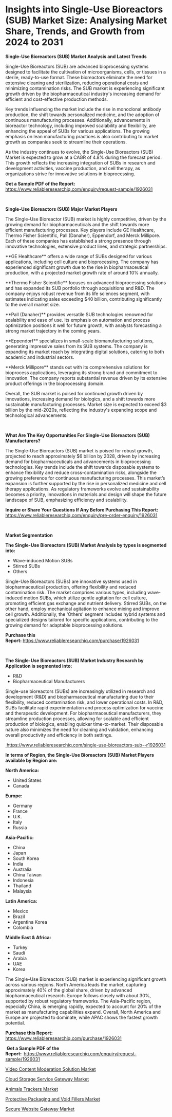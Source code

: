 <p><h1>Insights into Single-Use Bioreactors (SUB) Market Size: Analysing Market Share, Trends, and Growth from 2024 to 2031</h1></p><p><strong>Single-Use Bioreactors (SUB) Market Analysis and Latest Trends</strong></p>
<p><p>Single-Use Bioreactors (SUB) are advanced bioprocessing systems designed to facilitate the cultivation of microorganisms, cells, or tissues in a sterile, ready-to-use format. These bioreactors eliminate the need for extensive cleaning and sterilization, reducing operational costs and minimizing contamination risks. The SUB market is experiencing significant growth driven by the biopharmaceutical industry's increasing demand for efficient and cost-effective production methods.</p><p>Key trends influencing the market include the rise in monoclonal antibody production, the shift towards personalized medicine, and the adoption of continuous manufacturing processes. Additionally, advancements in bioreactor technology, including improved scalability and flexibility, are enhancing the appeal of SUBs for various applications. The growing emphasis on lean manufacturing practices is also contributing to market growth as companies seek to streamline their operations.</p><p>As the industry continues to evolve, the Single-Use Bioreactors (SUB) Market is expected to grow at a CAGR of 4.8% during the forecast period. This growth reflects the increasing integration of SUBs in research and development activities, vaccine production, and cell therapy, as organizations strive for innovative solutions in bioprocessing.</p></p>
<p><strong>Get a Sample PDF of the Report:&nbsp;</strong> <a href="https://www.reliableresearchiq.com/enquiry/request-sample/1926031?utm_campaign=1725&utm_medium=2&utm_source=Github&utm_content=ia&utm_term=25102024&utm_id=single-use-bioreactors-sub">https://www.reliableresearchiq.com/enquiry/request-sample/1926031</a></p>
<p>&nbsp;</p>
<p><strong>Single-Use Bioreactors (SUB) Major Market Players</strong></p>
<p><p>The Single-Use Bioreactor (SUB) market is highly competitive, driven by the growing demand for biopharmaceuticals and the shift towards more efficient manufacturing processes. Key players include GE Healthcare, Thermo Fisher Scientific, Pall (Danaher), Eppendorf, and Merck Millipore. Each of these companies has established a strong presence through innovative technologies, extensive product lines, and strategic partnerships.</p><p>**GE Healthcare** offers a wide range of SUBs designed for various applications, including cell culture and bioprocessing. The company has experienced significant growth due to the rise in biopharmaceutical production, with a projected market growth rate of around 10% annually.</p><p>**Thermo Fisher Scientific** focuses on advanced bioprocessing solutions and has expanded its SUB portfolio through acquisitions and R&D. The company enjoys robust revenue from its life sciences segment, with estimates indicating sales exceeding $40 billion, contributing significantly to the overall market size.</p><p>**Pall (Danaher)** provides versatile SUB technologies renowned for scalability and ease of use. Its emphasis on automation and process optimization positions it well for future growth, with analysts forecasting a strong market trajectory in the coming years.</p><p>**Eppendorf** specializes in small-scale biomanufacturing solutions, generating impressive sales from its SUB systems. The company is expanding its market reach by integrating digital solutions, catering to both academic and industrial sectors.</p><p>**Merck Millipore** stands out with its comprehensive solutions for bioprocess applications, leveraging its strong brand and commitment to innovation. The company reports substantial revenue driven by its extensive product offerings in the bioprocessing domain.</p><p>Overall, the SUB market is poised for continued growth driven by innovations, increasing demand for biologics, and a shift towards more sustainable manufacturing processes. Market size is expected to exceed $3 billion by the mid-2020s, reflecting the industry's expanding scope and technological advancements.</p></p>
<p>&nbsp;</p>
<p><strong>What Are The Key Opportunities For Single-Use Bioreactors (SUB) Manufacturers?</strong></p>
<p><p>The Single-Use Bioreactors (SUB) market is poised for robust growth, projected to reach approximately $6 billion by 2028, driven by increasing demand for biopharmaceuticals and advancements in bioprocessing technologies. Key trends include the shift towards disposable systems to enhance flexibility and reduce cross-contamination risks, alongside the growing preference for continuous manufacturing processes. This market’s expansion is further supported by the rise in personalized medicine and cell therapy applications. As regulatory frameworks evolve and sustainability becomes a priority, innovations in materials and design will shape the future landscape of SUB, emphasizing efficiency and scalability.</p></p>
<p><strong>Inquire or Share Your Questions If Any Before Purchasing This Report:</strong> <a href="https://www.reliableresearchiq.com/enquiry/pre-order-enquiry/1926031?utm_campaign=1725&utm_medium=2&utm_source=Github&utm_content=ia&utm_term=25102024&utm_id=single-use-bioreactors-sub">https://www.reliableresearchiq.com/enquiry/pre-order-enquiry/1926031</a></p>
<p>&nbsp;</p>
<p><strong>Market Segmentation</strong></p>
<p><strong>The Single-Use Bioreactors (SUB) Market Analysis by types is segmented into:</strong></p>
<p><ul><li>Wave-induced Motion SUBs</li><li>Stirred SUBs</li><li>Others</li></ul></p>
<p><p>Single-Use Bioreactors (SUBs) are innovative systems used in biopharmaceutical production, offering flexibility and reduced contamination risk. The market comprises various types, including wave-induced motion SUBs, which utilize gentle agitation for cell culture, promoting efficient gas exchange and nutrient delivery. Stirred SUBs, on the other hand, employ mechanical agitation to enhance mixing and improve cell growth. Additionally, the 'Others' segment includes hybrid systems and specialized designs tailored for specific applications, contributing to the growing demand for adaptable bioprocessing solutions.</p></p>
<p><strong>Purchase this Report:&nbsp;</strong><a href="https://www.reliableresearchiq.com/purchase/1926031?utm_campaign=1725&utm_medium=2&utm_source=Github&utm_content=ia&utm_term=25102024&utm_id=single-use-bioreactors-sub">https://www.reliableresearchiq.com/purchase/1926031</a></p>
<p>&nbsp;</p>
<p><strong>The Single-Use Bioreactors (SUB) Market Industry Research by Application is segmented into:</strong></p>
<p><ul><li>R&D</li><li>Biopharmaceutical Manufacturers</li></ul></p>
<p><p>Single-use bioreactors (SUBs) are increasingly utilized in research and development (R&D) and biopharmaceutical manufacturing due to their flexibility, reduced contamination risk, and lower operational costs. In R&D, SUBs facilitate rapid experimentation and process optimization for vaccine and therapeutic development. For biopharmaceutical manufacturers, they streamline production processes, allowing for scalable and efficient production of biologics, enabling quicker time-to-market. Their disposable nature also minimizes the need for cleaning and validation, enhancing overall productivity and efficiency in both settings.</p></p>
<p><a href="https://www.reliableresearchiq.com/single-use-bioreactors-sub--r1926031?utm_campaign=1725&utm_medium=2&utm_source=Github&utm_content=ia&utm_term=25102024&utm_id=single-use-bioreactors-sub">&nbsp;https://www.reliableresearchiq.com/single-use-bioreactors-sub--r1926031</a></p>
<p><strong>In terms of Region, the Single-Use Bioreactors (SUB) Market Players available by Region are:</strong></p>
<p>
    <p> <strong> North America: </strong>
        <ul>
            <li>United States</li>
            <li>Canada</li>
        </ul>
        </p> 
    <p> <strong> Europe: </strong>
        <ul>
            <li>Germany</li>
            <li>France</li>
            <li>U.K.</li>
            <li>Italy</li>
            <li>Russia</li>
        </ul>
        </p> 
    <p> <strong> Asia-Pacific: </strong>
        <ul>
            <li>China</li>
            <li>Japan</li>
            <li>South Korea</li>
            <li>India</li>
            <li>Australia</li>
            <li>China Taiwan</li>
            <li>Indonesia</li>
            <li>Thailand</li>
            <li>Malaysia</li>
        </ul>
        </p> 
    <p> <strong> Latin America: </strong>
        <ul>
            <li>Mexico</li>
            <li>Brazil</li>
            <li>Argentina Korea</li>
            <li>Colombia</li>
        </ul>
        </p> 
    <p> <strong> Middle East & Africa: </strong>
        <ul>
            <li>Turkey</li>
            <li>Saudi</li>
            <li>Arabia</li>
            <li>UAE</li>
            <li>Korea</li>
        </ul>
    </p>
    </p>
<p><p>The Single-Use Bioreactors (SUB) market is experiencing significant growth across various regions. North America leads the market, capturing approximately 40% of the global share, driven by advanced biopharmaceutical research. Europe follows closely with about 30%, supported by robust regulatory frameworks. The Asia-Pacific region, especially China, is emerging rapidly, expected to account for 20% of the market as manufacturing capabilities expand. Overall, North America and Europe are projected to dominate, while APAC shows the fastest growth potential.</p></p>
<p><strong>Purchase this Report: </strong><a href="https://www.reliableresearchiq.com/purchase/1926031?utm_campaign=1725&utm_medium=2&utm_source=Github&utm_content=ia&utm_term=25102024&utm_id=single-use-bioreactors-sub">https://www.reliableresearchiq.com/purchase/1926031</a></p>
<p>&nbsp;<strong>Get a Sample PDF of the Report:&nbsp;&nbsp;</strong><a href="https://www.reliableresearchiq.com/enquiry/request-sample/1926031?utm_campaign=1725&utm_medium=2&utm_source=Github&utm_content=ia&utm_term=25102024&utm_id=single-use-bioreactors-sub">https://www.reliableresearchiq.com/enquiry/request-sample/1926031</a></p>
<p><strong></strong></p>
<p><p><a href="https://www.linkedin.com/pulse/video-content-moderation-solution-market-maturity-analysis-7ja4c?utm_campaign=1725&utm_medium=2&utm_source=Github&utm_content=ia&utm_term=25102024&utm_id=single-use-bioreactors-sub">Video Content Moderation Solution Market</a></p><p><a href="https://www.linkedin.com/pulse/cloud-storage-service-gateway-market-refracting-trends-ekuoe?utm_campaign=1725&utm_medium=2&utm_source=Github&utm_content=ia&utm_term=25102024&utm_id=single-use-bioreactors-sub">Cloud Storage Service Gateway Market</a></p><p><a href="https://www.linkedin.com/pulse/animals-trackers-market-forecast-global-trends-analysis-from-tzdxf?utm_campaign=1725&utm_medium=2&utm_source=Github&utm_content=ia&utm_term=25102024&utm_id=single-use-bioreactors-sub">Animals Trackers Market</a></p><p><a href="https://www.linkedin.com/pulse/global-protective-packaging-void-fillers-market-pulse-trends-0kgne?utm_campaign=1725&utm_medium=2&utm_source=Github&utm_content=ia&utm_term=25102024&utm_id=single-use-bioreactors-sub">Protective Packaging and Void Fillers Market</a></p><p><a href="https://www.linkedin.com/pulse/consumer-behavior-shifts-secure-website-gateway-market-demand-rc3ce?utm_campaign=1725&utm_medium=2&utm_source=Github&utm_content=ia&utm_term=25102024&utm_id=single-use-bioreactors-sub">Secure Website Gateway Market</a></p></p>
